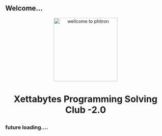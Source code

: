 ## Welcome...

<p align="center">
  <img src="https://play-lh.googleusercontent.com/sD1PjHX1s76Nw54bki3rIvqjLmKXrJNenU8YmrKTznL3r9c7a8wFzjb6_TUoyKAMa5w" alt="wellcome to phitron" width="200" height="200"/>
</p>

<h1><p style="text-align: center;">Xettabytes Programming Solving Club -2.0</p></h1>

### future loading....
